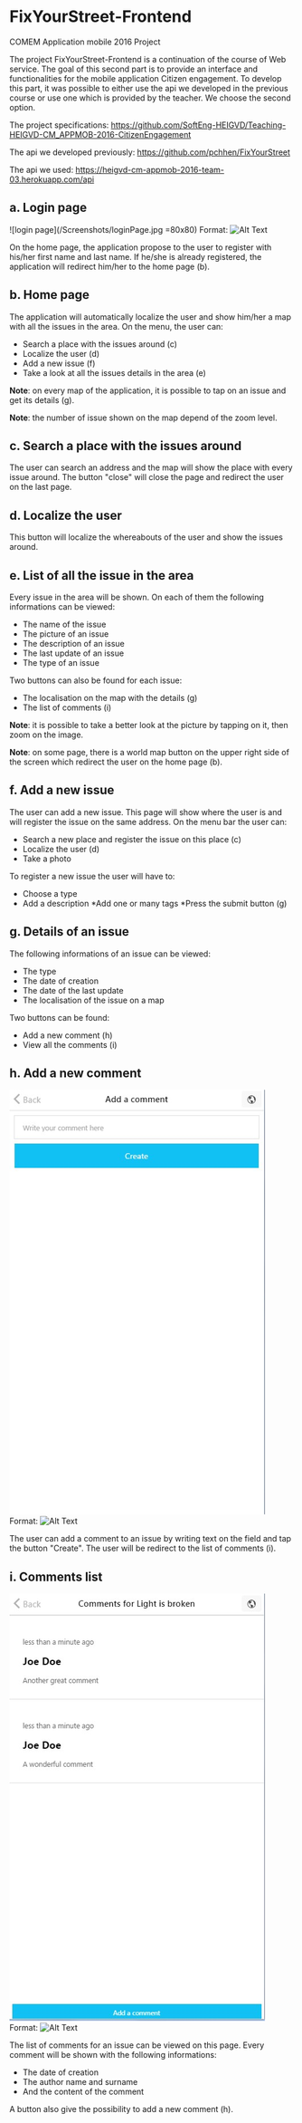 # FixYourStreet-Frontend

COMEM Application mobile 2016 Project

The project FixYourStreet-Frontend is a continuation of the course of Web service. The goal of this second part is to provide an interface and functionalities for the mobile application Citizen engagement. To develop this part, it was possible to either use the api we developed in the previous course or use one which is provided by the teacher. We choose the second option.

The project specifications: https://github.com/SoftEng-HEIGVD/Teaching-HEIGVD-CM_APPMOB-2016-CitizenEngagement

The api we developed previously: https://github.com/pchhen/FixYourStreet

The api we used: https://heigvd-cm-appmob-2016-team-03.herokuapp.com/api



## a. Login page

![login page](/Screenshots/loginPage.jpg =80x80)
Format: ![Alt Text](url)


On the home page, the application propose to the user to register with his/her first name and last name. If he/she is already registered, the application will redirect him/her to the home page (b).



## b. Home page

<screenshot needed>

The application will automatically localize the user and show him/her a map with all the issues in the area. On the menu, the user can: 

* Search a place with the issues around (c)
* Localize the user (d)
* Add a new issue (f)
* Take a look at all the issues details in the area (e)

**Note**: on every map of the application, it is possible to tap on an issue and get its details (g).

**Note**: the number of issue shown on the map depend of the zoom level.



## c. Search a place with the issues around

<screenshot needed>

The user can search an address and the map will show the place with every issue around. The button "close" will close the page and redirect the user on the last page. 



## d. Localize the user

<screenshot needed>

This button will localize the whereabouts of the user and show the issues around.



## e. List of all the issue in the area

<screenshot needed>

Every issue in the area will be shown. On each of them the following informations can be viewed:

* The name of the issue
* The picture of an issue
* The description of an issue
* The last update of an issue
* The type of an issue

Two buttons can also be found for each issue:

* The localisation on the map with the details (g)
* The list of comments (i)

**Note**: it is possible to take a better look at the picture by tapping on it, then zoom on the image.

**Note**: on some page, there is a world map button on the upper right side of the screen which redirect the user on the home page (b).



## f. Add a new issue

<screenshot needed>

The user can add a new issue. This page will show where the user is and will register the issue on the same address. On the menu bar the user can: 

* Search a new place and register the issue on this place (c)
* Localize the user (d)
* Take a photo

To register a new issue the user will have to:

* Choose a type
* Add a description
*Add one or many tags
*Press the submit button (g)



## g. Details of an issue

<screenshot needed>

The following informations of an issue can be viewed:

* The type
* The date of creation
* The date of the last update
* The localisation of the issue on a map

Two buttons can be found:

* Add a new comment (h)
* View all the comments (i)



## h. Add a new comment

![login page](/Screenshots/newComment.jpg)
Format: ![Alt Text](url)

The user can add a comment to an issue by writing text on the field and tap the button "Create". The user will be redirect to the list of comments (i).



## i. Comments list

![login page](/Screenshots/commentList.jpg)
Format: ![Alt Text](url)

The list of comments for an issue can be viewed on this page. Every comment will be shown with the following informations:

* The date of creation
* The author name and surname
* And the content of the comment

A button also give the possibility to add a new comment (h).



